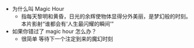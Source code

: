 - 为什么叫 Magic Hour
	- 指每天黎明和黄昏，日光的余辉使物体显得分外美丽，是梦幻般的时刻。本片影射“谁都会有‘人生最闪耀的瞬间’”
- 如果你错过了 magic hour 怎么办？
	- 很简单 等待下一个注定到来的魔幻时刻
